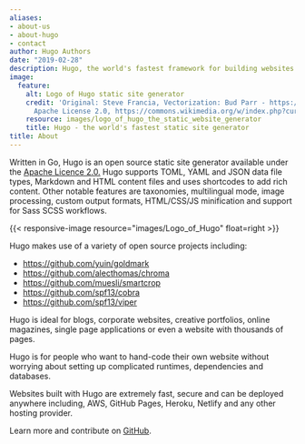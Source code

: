 ```yaml
---
aliases:
- about-us
- about-hugo
- contact
author: Hugo Authors
date: "2019-02-28"
description: Hugo, the world's fastest framework for building websites
image:
  feature:
    alt: Logo of Hugo static site generator
    credit: 'Original: Steve Francia, Vectorization: Bud Parr - https://raw.githubusercontent.com/gohugoio/gohugoioTheme/master/layouts/partials/svg/hugo-logo-wide.svg,
      Apache License 2.0, https://commons.wikimedia.org/w/index.php?curid=77552265'
    resource: images/logo_of_hugo_the_static_website_generator
    title: Hugo - the world's fastest static site generator
title: About
---
```


Written in Go, Hugo is an open source static site generator available under the [Apache Licence 2.0.](https://github.com/gohugoio/hugo/blob/master/LICENSE) Hugo supports TOML, YAML and JSON data file types, Markdown and HTML content files and uses shortcodes to add rich content. Other notable features are taxonomies, multilingual mode, image processing, custom output formats, HTML/CSS/JS minification and support for Sass SCSS workflows.

{{< responsive-image resource="images/Logo_of_Hugo" float=right >}}

Hugo makes use of a variety of open source projects including:

* https://github.com/yuin/goldmark
* https://github.com/alecthomas/chroma
* https://github.com/muesli/smartcrop
* https://github.com/spf13/cobra
* https://github.com/spf13/viper

Hugo is ideal for blogs, corporate websites, creative portfolios, online magazines, single page applications or even a website with thousands of pages.

Hugo is for people who want to hand-code their own website without worrying about setting up complicated runtimes, dependencies and databases.

Websites built with Hugo are extremely fast, secure and can be deployed anywhere including, AWS, GitHub Pages, Heroku, Netlify and any other hosting provider.

Learn more and contribute on [GitHub](https://github.com/gohugoio).
